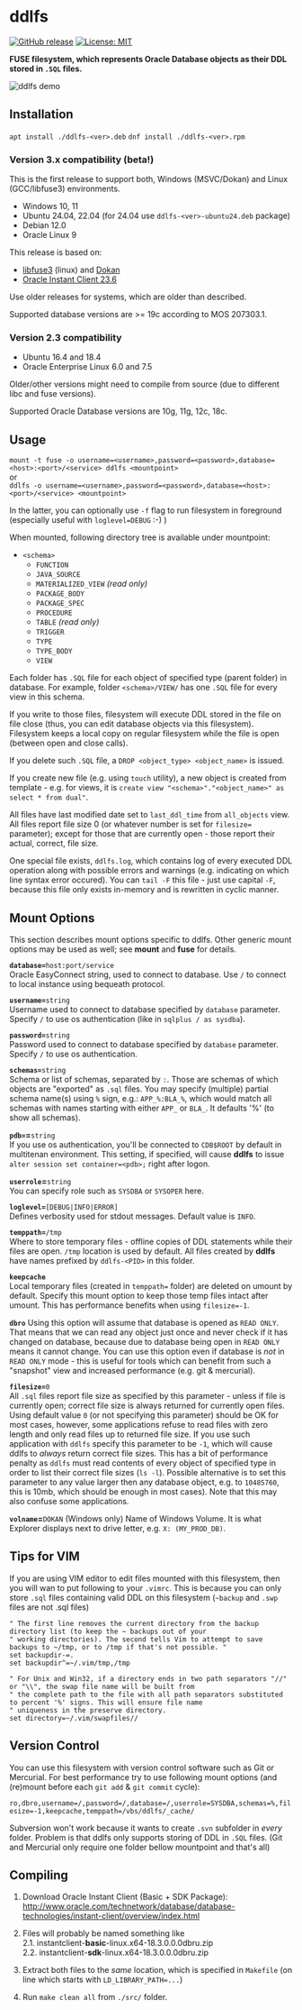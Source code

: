 # ddlfs
[![GitHub release](https://img.shields.io/github/release/usrecnik/ddlfs.svg)](https://github.com/usrecnik/ddlfs/releases)
[![License: MIT](https://img.shields.io/badge/license-MIT-blue.svg)](https://github.com/usrecnik/ddlfs/blob/master/LICENSE)

**FUSE filesystem, which represents Oracle Database objects as their DDL stored in `.SQL` files.**

![ddlfs demo](https://raw.githubusercontent.com/usrecnik/ddlfs/master/docs/ddlfs-demo.gif)

Installation
------------
`apt install ./ddlfs-<ver>.deb`
`dnf install ./ddlfs-<ver>.rpm`

### Version 3.x compatibility (beta!)

This is the first release to support both, Windows (MSVC/Dokan) and Linux (GCC/libfuse3) environments.

* Windows 10, 11
* Ubuntu 24.04, 22.04 (for 24.04 use `ddlfs-<ver>-ubuntu24.deb` package)
* Debian 12.0
* Oracle Linux 9

This release is based on:
* [libfuse3](https://github.com/libfuse/libfuse) (linux) and [Dokan](https://github.com/dokan-dev/dokany)
* [Oracle Instant Client 23.6](https://www.oracle.com/database/technologies/instant-client/downloads.html)

Use older releases for systems, which are older than described.

Supported database versions are >= 19c according to MOS 207303.1.

### Version 2.3 compatibility

* Ubuntu 16.4 and 18.4
* Oracle Enterprise Linux 6.0 and 7.5

Older/other versions might need to compile from source (due to different libc and fuse versions).

Supported Oracle Database versions are 10g, 11g, 12c, 18c.

Usage
-----
`mount -t fuse -o username=<username>,password=<password>,database=<host>:<port>/<service> ddlfs <mountpoint>`  
or  
`ddlfs -o username=<username>,password=<password>,database=<host>:<port>/<service> <mountpoint>`

In the latter, you can optionally use `-f` flag to run filesystem in foreground (especially useful with `loglevel=DEBUG` :-) )

When mounted, following directory tree is available under mountpoint:

* `<schema>`
  * `FUNCTION`
  * `JAVA_SOURCE`
  * `MATERIALIZED_VIEW` _(read only)_
  * `PACKAGE_BODY`
  * `PACKAGE_SPEC`
  * `PROCEDURE`
  * `TABLE` _(read only)_
  * `TRIGGER`
  * `TYPE`
  * `TYPE_BODY`
  * `VIEW`

Each folder has `.SQL` file for each object of specified type (parent folder) in database. For example, folder `<schema>/VIEW/`
has one `.SQL` file for every view in this schema.

If you write to those files, filesystem will execute DDL stored in the file on file close (thus, you can edit database objects
via this filesystem). Filesystem keeps a local copy on regular filesystem while the file is open (between open and close calls).

If you delete such `.SQL` file, a `DROP <object_type> <object_name>` is issued.

If you create new file (e.g. using `touch` utility), a new object is created from template - e.g. for views, it is
`create view "<schema>"."<object_name>" as select * from dual"`.

All files have last modified date set to `last_ddl_time` from `all_objects` view. All files report file size 0 (or whatever
number is set for `filesize=` parameter); except for those that are currently open - those report their actual, correct, file size.

One special file exists, `ddlfs.log`, which contains log of every executed DDL operation along with possible errors and
warnings (e.g. indicating on which line syntax error occured). You can `tail -F` this file - just use capital `-F`, because this file
only exists in-memory and is rewritten in cyclic manner.


Mount Options
-------------

This section describes mount options specific to
ddlfs. Other generic mount options may be used as well; see **mount** and **fuse** for details.


**`database=`**`host:port/service`  
Oracle EasyConnect string, used to connect to database. Use `/` to connect to local instance using bequeath protocol.

**`username=`**`string`  
Username used to connect to database specified by `database` parameter.
Specify `/` to use os authentication (like in `sqlplus / as sysdba`).

**`password=`**`string`  
Password used to connect to database specified by `database` parameter.
Specify `/` to use os authentication.

**`schemas=`**`string`  
Schema or list of schemas, separated by `:`. Those are schemas of which objects are "exported" as `.sql` files. You may specify (multiple) partial schema name(s) using `%`
sign, e.g.: `APP_%:BLA_%`, which would match all schemas with names starting with either `APP_` or `BLA_`. It defaults '%' (to show all schemas).

**`pdb=`=**`string`  
If you use os authentication, you'll be connected to `CDB$ROOT` by default in multitenan environment. This setting, if specified,
will cause **ddlfs** to issue `alter session set container=<pdb>;` right after logon.

**`userrole`=**`string`  
You can specify role such as `SYSDBA` or `SYSOPER` here.

**`loglevel=`**`[DEBUG|INFO|ERROR]`  
Defines verbosity used for stdout messages. Default value is `INFO`.

**`temppath=`**`/tmp`  
Where to store temporary files - offline copies of DDL statements while their files are open.
`/tmp` location is used by default. All files created by **ddlfs** have names prefixed by `ddlfs-<PID>` in this folder.

**`keepcache`**  
Local temporary files (created in `temppath=` folder) are deleted on umount by default. Specify this mount option to
keep those temp files intact after umount. This has performance benefits when using `filesize=-1`.

**`dbro`**
Using this option will assume that database is opened as `READ ONLY`. That means that we can read
any object just once and never check if it has changed on database, because due to database
being open in `READ ONLY` means it cannot change. You can use this option even if database
is *not* in `READ ONLY` mode - this is useful for tools which can benefit from such a "snapshot"
view and increased performance (e.g. git & mercurial).

**`filesize=`**`0`  
All `.sql` files report file size as specified by this parameter - unless if file is currently open; correct file size
is always returned for currently open files. Using default value `0` (or not specifying this parameter) should be OK for
most cases, however, some applications refuse to read files with zero length and only read files up to returned file size.
If you use such application with `ddlfs` specify this parameter to be `-1`, which will cause ddlfs to *always* return correct file sizes. This
has a bit of performance penalty as `ddlfs` must read contents of every object of specified type in order to list their correct file sizes (`ls -l`).
Possible alternative is to set this parameter to any value larger then any database object, e.g. to `10485760`, this is 10mb, which should be
enough in most cases). Note that this may also confuse some applications.

**`volname`=**`DOKAN`
(Windows only) Name of Windows Volume. It is what Explorer displays next to drive letter, e.g. `X: (MY_PROD_DB)`.

Tips for VIM
------------
If you are using VIM editor to edit files mounted with this filesystem, then you will wan to put following to your `.vimrc`.
This is because you can only store `.sql` files containing valid DDL on this filesystem (`~backup` and `.swp` files are not .sql files)

```
" The first line removes the current directory from the backup directory list (to keep the ~ backups out of your
" working directories). The second tells Vim to attempt to save backups to ~/tmp, or to /tmp if that's not possible. "
set backupdir-=.
set backupdir^=~/.vim/tmp,/tmp
```

```
" For Unix and Win32, if a directory ends in two path separators "//" or "\\", the swap file name will be built from
" the complete path to the file with all path separators substituted to percent '%' signs. This will ensure file name
" uniqueness in the preserve directory.
set directory=~/.vim/swapfiles//
```

Version Control
---------------
You can use this filesystem with version control software such as Git or Mercurial. For best
performance try to use following mount options (and (re)mount before each `git add` & `git commit` cycle):

`ro,dbro,username=/,password=/,database=/,userrole=SYSDBA,schemas=%,filesize=-1,keepcache,temppath=/vbs/ddlfs/_cache/`

Subversion won't work because it wants to create `.svn` subfolder in *every* folder. Problem is that ddlfs only
supports storing of DDL in `.SQL` files. (Git and Mercurial only require one folder bellow mountpoint and that's all)

Compiling
---------
1. Download Oracle Instant Client (Basic + SDK Package):  
http://www.oracle.com/technetwork/database/database-technologies/instant-client/overview/index.html

2. Files will probably be named something like  
2.1. instantclient-**basic**-linux.x64-18.3.0.0.0dbru.zip  
2.2. instantclient-**sdk**-linux.x64-18.3.0.0.0dbru.zip

3. Extract both files to the _same_ location, which is specified in `Makefile` (on line which starts with `LD_LIBRARY_PATH=...`)

4. Run `make clean all` from `./src/` folder.
